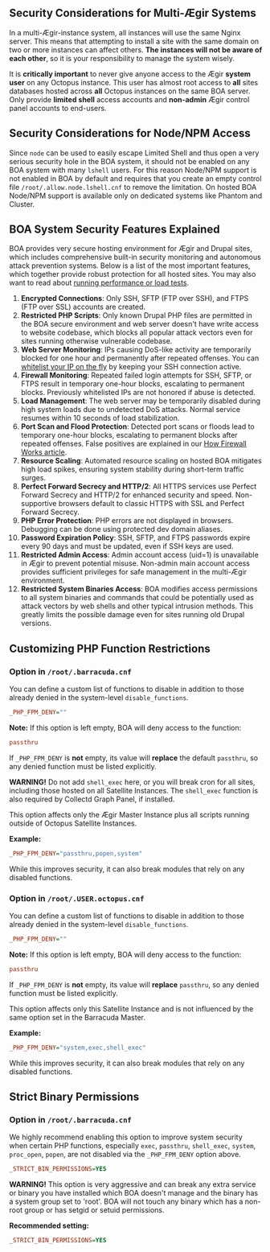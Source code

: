 
## Security Considerations for Multi-Ægir Systems

In a multi-Ægir-instance system, all instances will use the same Nginx server. This means that attempting to install a site with the same domain on two or more instances can affect others. **The instances will not be aware of each other**, so it is your responsibility to manage the system wisely.

It is **critically important** to never give anyone access to the Ægir **system user** on any Octopus instance. This user has almost root access to **all** sites databases hosted across **all** Octopus instances on the same BOA server. Only provide **limited shell** access accounts and **non-admin** Ægir control panel accounts to end-users.

## Security Considerations for Node/NPM Access

Since `node` can be used to easily escape Limited Shell and thus open a very serious security hole in the BOA system, it should not be enabled on any BOA system with many `lshell` users. For this reason Node/NPM support is not enabled in BOA by default and requires that you create an empty control file `/root/.allow.node.lshell.cnf` to remove the limitation. On hosted BOA Node/NPM support is available only on dedicated systems like Phantom and Cluster.

## BOA System Security Features Explained

BOA provides very secure hosting environment for Ægir and Drupal sites, which includes comprehensive built-in security monitoring and autonomous attack prevention systems. Below is a list of the most important features, which together provide robust protection for all hosted sites. You may also want to read about [running performance or load tests](https://learn.omega8.cc/how-to-run-performance-or-load-test-300).

1. **Encrypted Connections**: Only SSH, SFTP (FTP over SSH), and FTPS (FTP over SSL) accounts are created.
2. **Restricted PHP Scripts**: Only known Drupal PHP files are permitted in the BOA secure environment and web server doesn't have write access to website codebase, which blocks all popular attack vectors even for sites running otherwise vulnerable codebase.
3. **Web Server Monitoring**: IPs causing DoS-like activity are temporarily blocked for one hour and permanently after repeated offenses. You can [whitelist your IP on the fly](https://omega8.cc/how-firewall-works-is-my-ip-blocked-121) by keeping your SSH connection active.
4. **Firewall Monitoring**: Repeated failed login attempts for SSH, SFTP, or FTPS result in temporary one-hour blocks, escalating to permanent blocks. Previously whitelisted IPs are not honored if abuse is detected.
5. **Load Management**: The web server may be temporarily disabled during high system loads due to undetected DoS attacks. Normal service resumes within 10 seconds of load stabilization.
6. **Port Scan and Flood Protection**: Detected port scans or floods lead to temporary one-hour blocks, escalating to permanent blocks after repeated offenses. False positives are explained in our [How Firewall Works article](https://omega8.cc/how-firewall-works-is-my-ip-blocked-121).
7. **Resource Scaling**: Automated resource scaling on hosted BOA mitigates high load spikes, ensuring system stability during short-term traffic surges.
8. **Perfect Forward Secrecy and HTTP/2**: All HTTPS services use Perfect Forward Secrecy and HTTP/2 for enhanced security and speed. Non-supportive browsers default to classic HTTPS with SSL and Perfect Forward Secrecy.
9. **PHP Error Protection**: PHP errors are not displayed in browsers. Debugging can be done using protected dev domain aliases.
10. **Password Expiration Policy**: SSH, SFTP, and FTPS passwords expire every 90 days and must be updated, even if SSH keys are used.
11. **Restricted Admin Access**: Admin account access (uid=1) is unavailable in Ægir to prevent potential misuse. Non-admin main account access provides sufficient privileges for safe management in the multi-Ægir environment.
12. **Restricted System Binaries Access**: BOA modifies access permissions to all system binaries and commands that could be potentially used as attack vectors by web shells and other typical intrusion methods. This greatly limits the possible damage even for sites running old Drupal versions.

## Customizing PHP Function Restrictions

### Option in `/root/.barracuda.cnf`

You can define a custom list of functions to disable in addition to those already denied in the system-level `disable_functions`.

```ini
_PHP_FPM_DENY=""
```

**Note:** If this option is left empty, BOA will deny access to the function:

```ini
passthru
```

If `_PHP_FPM_DENY` is **not** empty, its value will **replace** the default `passthru`, so any denied function must be listed explicitly.

**WARNING!** Do not add `shell_exec` here, or you will break cron for all sites, including those hosted on all Satellite Instances. The `shell_exec` function is also required by Collectd Graph Panel, if installed.

This option affects only the Ægir Master Instance plus all scripts running outside of Octopus Satellite Instances.

**Example:**

```ini
_PHP_FPM_DENY="passthru,popen,system"
```

While this improves security, it can also break modules that rely on any disabled functions.

### Option in `/root/.USER.octopus.cnf`

You can define a custom list of functions to disable in addition to those already denied in the system-level `disable_functions`.

```ini
_PHP_FPM_DENY=""
```

**Note:** If this option is left empty, BOA will deny access to the function:

```ini
passthru
```

If `_PHP_FPM_DENY` is **not** empty, its value will **replace** `passthru`, so any denied function must be listed explicitly.

This option affects only this Satellite Instance and is not influenced by the same option set in the Barracuda Master.

**Example:**

```ini
_PHP_FPM_DENY="system,exec,shell_exec"
```

While this improves security, it can also break modules that rely on any disabled functions.

## Strict Binary Permissions

### Option in `/root/.barracuda.cnf`

We highly recommend enabling this option to improve system security when certain PHP functions, especially `exec`, `passthru`, `shell_exec`, `system`, `proc_open`, `popen`, are not disabled via the `_PHP_FPM_DENY` option above.

```ini
_STRICT_BIN_PERMISSIONS=YES
```

**WARNING!** This option is very aggressive and can break any extra service or binary you have installed which BOA doesn't manage and the binary has a system group set to 'root'. BOA will not touch any binary which has a non-root group or has setgid or setuid permissions.

**Recommended setting:**

```ini
_STRICT_BIN_PERMISSIONS=YES
```
